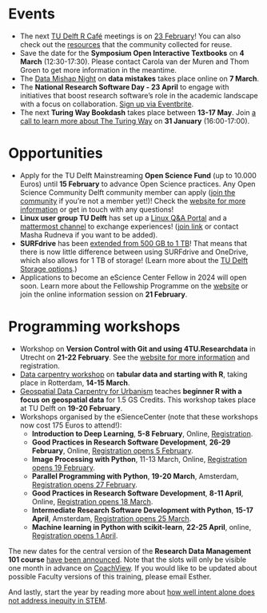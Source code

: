  
# Events

* The next [TU Delft R Café](https://delft-rcafe.github.io/home/Index.html) meetings is on [23 February](https://delft-rcafe.github.io/home/#sec-upcoming)! 
You can also check out the [resources]( https://github.com/Delft-RCafe/resources/blob/gh-pages/index.md) that the community collected for reuse. 
* Save the date for the **Symposium Open Interactive Textbooks** on **4 March** (12:30-17:30). 
Please contact Carola van der Muren and Thom Groen to get more information in the meantime. 
* The [Data Mishap Night](https://datamishapsnight.com/) on **data mistakes** takes place online on **7 March**.
* The **National Research Software Day - 23 April** to engage with initiatives that boost research software’s role in the academic landscape with a focus on collaboration. 
[Sign up via Eventbrite]( https://www.eventbrite.nl/e/national-research-software-day-tickets-761242004327).
* The next **Turing Way Bookdash** takes place between **13-17 May**. 
Join [a call to learn more about The Turing Way](https://turing-uk.zoom.us/meeting/register/tJwuf-GqpzMqHNG6DQvolLfK5qgXGfgL8aEN#/registration) on **31 January** (16:00-17:00).

# Opportunities

* Apply for the TU Delft Mainstreaming **Open Science Fund** (up to 10.000 Euros) until **15 February** to advance Open Science practices. 
Any Open Science Community Delft community member can apply ([join the community](https://docs.google.com/forms/d/e/1FAIpQLSf2Cha-gy0J5mLzMvlTjT66XLn-c0TBo5FxYG0-JC9TE5aMBw/viewform) if you’re not a member yet!)! 
Check the [website for more information](https://www.tudelft.nl/en/open-science/articles-tu-delft/mainstreaming-open-science-fund-2024) or get in touch with any questions!
* **Linux user group TU Delft** has set up a [Linux Q&A Portal](https://linux.ewi.tudelft.nl/) and a [mattermost channel](https://mattermost.tudelft.nl/linux-user-group/) to exchange experiences! 
([join link](https://mattermost.tudelft.nl/signup_user_complete/?id=s6gwfjstkjfsxc3o4kw16as9ur&md=link&sbr=fa) or contact Masha Rudneva if you want to be added).
* **SURFdrive** has been [extended from 500 GB to 1 TB](https://www.surf.nl/en/news/surfdrives-birthday-treat-storage-doubles-from-500gb-to-1tb?trk=feed_main-feed-card_reshare_feed-article-content)! 
That means that there is now little difference between using SURFdrive and OneDrive, which also allows for 1 TB of storage! 
(Learn more about the [TU Delft Storage options](https://estherplomp.github.io/TNW-OS-support/posts/storage-solutions/).)
* Applications to become an eScience Center Fellow in 2024 will open soon. 
Learn more about the Fellowship Programme on the [website](https://www.esciencecenter.nl/fellowship-programme/) or join the online information session on **21 February**.

# Programming workshops

* Workshop on **Version Control with Git and using 4TU.Researchdata** in Utrecht on **21-22 February**. 
See the [website for more information](https://community.data.4tu.nl/2023/12/07/workshop-on-versioning-control-with-git/) and registration.
* [Data carpentry workshop](https://eur-nl.github.io/2024-03-14-ldev-rotterdam/) on **tabular data and starting with R**, taking place in Rotterdam, **14-15 March**.
* [Geospatial Data Carpentry for Urbanism]( https://www.eventbrite.nl/e/geospatial-data-carpentry-for-urbanism-19-20-february-2024-tickets-765661693737) teaches **beginner R with a focus on geospatial data** for 1.5 GS Credits. 
This workshop takes place at TU Delft on **19-20 February**.
* Workshops organised by the eSienceCenter (note that these workshops now cost 175 Euros to attend!): 
	* **Introduction to Deep Learning**, **5-8 February**, Online, [Registration](https://www.eventbrite.nl/e/introduction-to-deep-learning-tickets-765220183167).
	* **Good Practices in Research Software Development**, **26-29 February**, Online, [Registration opens 5 February](https://www.eventbrite.nl/e/good-practices-in-research-software-development-tickets-765240042567).
	* **Image Processing with Python**, 11-13 March, Online, [Registration opens 19 February](https://www.eventbrite.nl/e/image-processing-with-python-tickets-765247565067).
	* **Parallel Programming with Python**, **19-20 March**, Amsterdam, [Registration opens 27 February](https://www.eventbrite.nl/e/parallel-programming-in-python-tickets-295300500747).
	* **Good Practices in Research Software Development**, **8-11 April**, Online, [Registration opens 18 March](https://www.eventbrite.nl/e/good-practices-in-research-software-development-tickets-776821322487).
	* **Intermediate Research Software Development with Python**, **15-17 April**, Amsterdam, [Registration opens 25 March](https://www.eventbrite.nl/e/intermediate-research-software-development-with-python-tickets-776961852817).
	* **Machine learning in Python with scikit-learn**, **22-25 April**, online, [Registration opens 1 April](https://www.eventbrite.nl/e/machine-learning-in-python-with-scikit-learn-tickets-776965373347).

The new dates for the central version of the **Research Data Management 101 course** [have been announced](https://www.tudelft.nl/en/library/research-data-management/r/training-events/training-for-researchers/research-data-management-101). 
Note that the slots will only be visible one month in advance on [CoachView](https://tudelftgs.opleidingsportaal.nl/en-us/). 
If you would like to be updated about possible Faculty versions of this training, please email Esther. 

And lastly, start the year by reading more about [how well intent alone does not address inequity in STEM](https://doi.org/10.3390/educsci13030233).  
